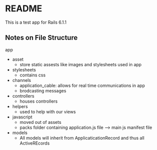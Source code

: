 # README

This is a test app for Rails 6.1.1
## Notes on File Structure

app
- asset
    - store static assests like images and stylesheets used in app
- stylesheets
    - contains css
 - channels
    - application_cable: allows for real time communications in app
    - brodcasting messages
 - controllers
    - houses controllers
 - helpers
    - used to help with our views
 - javascript
    - moved out of assets 
    - packs folder containing application.js file --> main js manifest file
- models
    - All models will inherit from ApplicaticationRecord and thus all ActiveREcords